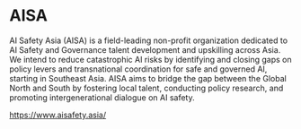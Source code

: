 <h1>AISA</h1>

AI Safety Asia (AISA) is a field-leading non-profit organization dedicated to AI Safety and Governance talent development and upskilling across Asia. We intend to reduce catastrophic AI risks by identifying and closing gaps on policy levers and transnational coordination for safe and governed AI, starting in Southeast Asia. AISA aims to bridge the gap between the Global North and South by fostering local talent, conducting policy research, and promoting intergenerational dialogue on AI safety.

https://www.aisafety.asia/
